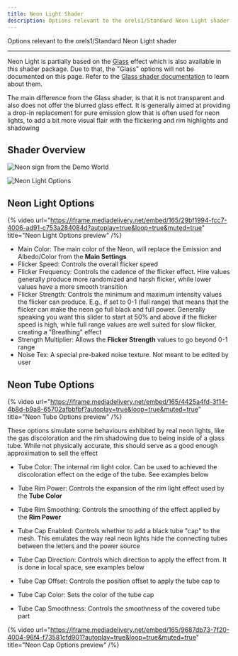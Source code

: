 ```yaml
---
title: Neon Light Shader
description: Options relevant to the orels1/Standard Neon Light shader
---
```


Options relevant to the orels1/Standard Neon Light shader

---

Neon Light is partially based on the [Glass](/docs/orl-standard/glass) effect which is also available in this shader package. Due to that, the "Glass" options will not be documented on this page. Refer to the [Glass shader documentation](/docs/orl-standard/glass) to learn about them.

The main difference from the Glass shader, is that it is not transparent and also does not offer the blurred glass effect. It is generally aimed at providing a drop-in replacement for pure emission glow that is often used for neon lights, to add a bit more visual flair with the flickering and rim highlights and shadowing

## Shader Overview

![Neon sign from the Demo World](/img/docs/orl-standard/neon-light/neon-demo.png "Neon sign from the Demo World")

![Neon Light Options](/img/docs/orl-standard/neon-light/neon-inspector.png "Neon Light Options")


## Neon Light Options

{% video url="https://iframe.mediadelivery.net/embed/165/29bf1994-fcc7-4006-ad91-c753a284084d?autoplay=true&loop=true&muted=true" title="Neon Light Options preview" /%}

- Main Color: The main color of the Neon, will replace the Emission and Albedo/Color from the **Main Settings**
- Flicker Speed: Controls the overall flicker speed
- Flicker Frequency: Controls the cadence of the flicker effect. Hire values generally produce more randomized and harsh flicker, while lower values have a more smooth transition
- Flicker Strength: Controls the minimum and maximum intensity values the flicker can produce. E.g., if set to 0-1 (full range) that means that the flicker can make the neon go full black and full power. Generally speaking you want this slider to start at 50% and above if the flicker speed is high, while full range values are well suited for slow flicker, creating a "Breathing" effect
- Strength Multiplier: Allows the **Flicker Strength** values to go beyond 0-1 range
- Noise Tex: A special pre-baked noise texture. Not meant to be edited by user

## Neon Tube Options

{% video url="https://iframe.mediadelivery.net/embed/165/4425a4fd-3f14-4b8d-b9a8-65702afbbfbf?autoplay=true&loop=true&muted=true" title="Neon Tube Options preview" /%}

These options simulate some behaviours exhibited by real neon lights, like the gas discoloration and the rim shadowing due to being inside of a glass tube. While not physically accurate, this should serve as a good enough approximation to sell the effect

- Tube Color: The internal rim light color. Can be used to achieved the discoloration effect on the edge of the tube. See examples below
- Tube Rim Power: Controls the expansion of the rim light effect used by the **Tube Color**
- Tube Rim Smoothing: Controls the smoothing of the effect applied by the **Rim Power**

- Tube Cap Enabled: Controls whether to add a black tube "cap" to the mesh. This emulates the way real neon lights hide the connecting tubes between the letters and the power source
- Tube Cap Direction: Controls which direction to apply the effect from. It is done in local space, see examples below
- Tube Cap Offset: Controls the position offset to apply the tube cap to
- Tube Cap Color: Sets the color of the tube cap
- Tube Cap Smoothness: Controls the smoothness of the covered tube part

{% video url="https://iframe.mediadelivery.net/embed/165/9687db73-7f20-4004-96f4-f73581cfd901?autoplay=true&loop=true&muted=true" title="Neon Cap Options preview" /%}
